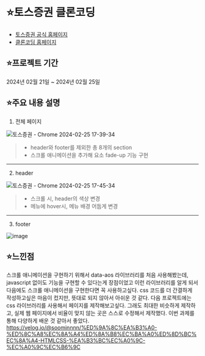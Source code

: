 # ⭐토스증권 클론코딩

- [토스증권 공식 홈페이지](https://www.tossinvest.com/)
- [클론코딩 홈페이지](https://toss-frontend.vercel.app/)

## ⭐프로젝트 기간

 2024년 02월 21일 ~ 2024년 02월 25일

## ⭐주요 내용 설명

1. 전체 페이지

![토스증권 - Chrome 2024-02-25 17-39-34](https://github.com/soominnnn/toss_frontend/assets/105346651/8f394dc2-f6ea-48ce-9b0a-6e68b6b09481)

> - header와 footer를 제외한 총 8개의 section
> - 스크롤 애니메이션을 추가해 요소 fade-up 기능 구현
---
2. header

![토스증권 - Chrome 2024-02-25 17-45-34](https://github.com/soominnnn/toss_frontend/assets/105346651/8ce9d0fc-8841-4519-8d09-5a2c7df2b689)

> - 스크롤 시, header의 색상 변경
> - 메뉴에 hover시, 메뉴 배경 어둡게 변경
---
3. footer

![image](https://github.com/soominnnn/toss_frontend/assets/105346651/de797873-b4a8-4ad4-a84c-045587942465)


## ⭐느낀점

스크롤 애니메이션을 구현하기 위해서 data-aos 라이브러리를 처음 사용해봤는데,
javascript 없이도 기능을 구현할 수 있다는게 장점이었고 이런 라이브러리를 알게 되서 다음에도
스크롤 애니메이션을 구현한다면 꼭 사용하고싶다.
css 코드를 더 간결하게 작성하고싶은 마음이 컸지만, 뜻대로 되지 않아서 아쉬운 것 같다.
다음 프로젝트에는 css 라이브러리를 사용해서 페이지를 제작해보고싶다.
그래도 최대한 비슷하게 제작하고, 실제 웹 페이지에서 비율이 맞지 않는 곳은 스스로 수정해서 제작했다.
이번 과제를 통해 다양하게 배운 것 같아서 좋았다.
https://velog.io/@soominnnn/%ED%9A%8C%EA%B3%A0-%ED%8C%A8%EC%8A%A4%ED%8A%B8%EC%BA%A0%ED%8D%BC%EC%8A%A4-HTMLCSS-%EA%B3%BC%EC%A0%9C-%EC%A0%9C%EC%B6%9C
